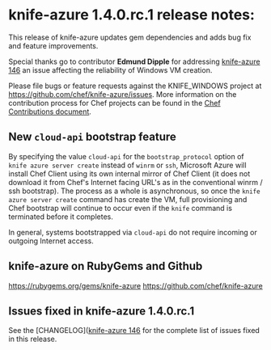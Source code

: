 <!---
This file is reset every time a new release is done. The contents of this file are for the currently unreleased version.

Example Note:

## Example Heading
Details about the thing that changed that needs to get included in the Release Notes in markdown.
-->

# knife-azure 1.4.0.rc.1 release notes:
This release of knife-azure updates gem dependencies and adds bug fix and
feature improvements.

Special thanks go to contributor **Edmund Dipple** for addressing
[knife-azure 146](https://github.com/chef/knife-azure/pull/146) an issue
affecting the reliability of Windows VM creation.

Please file bugs or feature requests against the KNIFE_WINDOWS project at https://github.com/chef/knife-azure/issues.
More information on the contribution process for Chef projects can be found in the [Chef Contributions document](https://docs.chef.io/community_contributions.html).

## New `cloud-api` bootstrap feature
By specifying the value `cloud-api` for the `bootstrap_protocol` option of
`knife azure server create` instead of `winrm` or `ssh`, Microsoft Azure will install
Chef Client using its own internal mirror of Chef Client (it does not download
it from Chef's Internet facing URL's as in the conventional winrm / ssh
bootstrap). The process as a whole is asynchronous, so once the `knife azure
server create` command has create the VM, full provisioning and Chef
bootstrap will continue to occur even if the `knife` command is terminated
before it completes.

In general, systems bootstrapped via `cloud-api` do not require incoming or
outgoing Internet access.

## knife-azure on RubyGems and Github
https://rubygems.org/gems/knife-azure
https://github.com/chef/knife-azure

## Issues fixed in knife-azure 1.4.0.rc.1

See the
[CHANGELOG]([knife-azure 146](https://github.com/chef/knife-azure/blob/1.4.0.rc.1/CHANGELOG.md)
for the complete list of issues fixed in this release.


